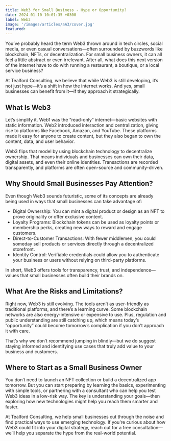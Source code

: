 ```yaml
---
title: Web3 for Small Business - Hype or Opportunity?
date: 2024-01-10 10:01:35 +0300
label: Web3
image: '/images/articles/aA3/cover.jpg'
featured:
---
```

You’ve probably heard the term Web3 thrown around in tech circles, social media, or even casual conversations—often surrounded by buzzwords like blockchain, NFTs, or decentralization. For small business owners, it can all feel a little abstract or even irrelevant. After all, what does this next version of the internet have to do with running a restaurant, a boutique, or a local service business?

At Tealford Consulting, we believe that while Web3 is still developing, it’s not just hype—it’s a shift in how the internet works. And yes, small businesses can benefit from it—if they approach it strategically.

## What Is Web3

Let’s simplify it. Web1 was the “read-only” internet—basic websites with static information. Web2 introduced interaction and centralization, giving rise to platforms like Facebook, Amazon, and YouTube. These platforms made it easy for anyone to create content, but they also began to own the content, data, and user behavior.

Web3 flips that model by using blockchain technology to decentralize ownership. That means individuals and businesses can own their data, digital assets, and even their online identities. Transactions are recorded transparently, and platforms are often open-source and community-driven.

## Why Should Small Businesses Pay Attention?

Even though Web3 sounds futuristic, some of its concepts are already being used in ways that small businesses can take advantage of:
- Digital Ownership: You can mint a digital product or design as an NFT to prove originality or offer exclusive content.
- Loyalty Programs: Blockchain tokens can be used as loyalty points or membership perks, creating new ways to reward and engage customers.
- Direct-to-Customer Transactions: With fewer middlemen, you could someday sell products or services directly through a decentralized storefront.
- Identity Control: Verifiable credentials could allow you to authenticate your business or users without relying on third-party platforms.

In short, Web3 offers tools for transparency, trust, and independence—values that small businesses often build their brands on.

## What Are the Risks and Limitations?

Right now, Web3 is still evolving. The tools aren’t as user-friendly as traditional platforms, and there’s a learning curve. Some blockchain networks are also energy-intensive or expensive to use. Plus, regulation and public understanding are still catching up, which means today’s “opportunity” could become tomorrow’s complication if you don’t approach it with care.

That’s why we don’t recommend jumping in blindly—but we do suggest staying informed and identifying use cases that truly add value to your business and customers.

## Where to Start as a Small Business Owner

You don’t need to launch an NFT collection or build a decentralized app tomorrow. But you can start preparing by learning the basics, experimenting with simple tools, or partnering with a consultant who can help you test Web3 ideas in a low-risk way. The key is understanding your goals—then exploring how new technologies might help you reach them smarter and faster.

At Tealford Consulting, we help small businesses cut through the noise and find practical ways to use emerging technology. If you're curious about how Web3 could fit into your digital strategy, reach out for a free consultation—we’ll help you separate the hype from the real-world potential.